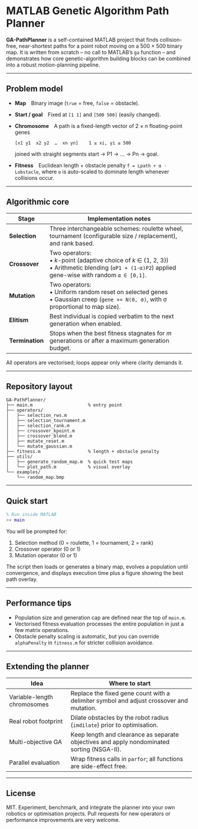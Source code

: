 # MATLAB Genetic Algorithm Path Planner

**GA-PathPlanner** is a self-contained MATLAB project that finds collision-free, near-shortest paths for a point robot moving on a 500 × 500 binary map.
It is written from scratch – no call to MATLAB’s `ga` function – and demonstrates how core genetic-algorithm building blocks can be combined into a robust motion-planning pipeline.&#x20;

---

## Problem model

* **Map** Binary image (`true` = free, `false` = obstacle).

* **Start / goal** Fixed at `[1 1]` and `[500 500]` (easily changed).

* **Chromosome** A path is a fixed-length vector of 2 × *n* floating-point genes

  ```
  [x1 y1  x2 y2  …  xn yn]    1 ≤ xi, yi ≤ 500
  ```

  joined with straight segments start → P1 → … → Pn → goal.

* **Fitness** Euclidean length + obstacle penalty
  `f = Lpath + α · Lobstacle`, where `α` is auto-scaled to dominate length whenever collisions occur.

---

## Algorithmic core

| Stage           | Implementation notes                                                                                                                                       |
| --------------- | ---------------------------------------------------------------------------------------------------------------------------------------------------------- |
| **Selection**   | Three interchangeable schemes: roulette wheel, tournament (configurable size / replacement), and rank based.                                               |
| **Crossover**   | Two operators: <br>• *k*-point (adaptive choice of *k* ∈ {1, 2, 3}) <br>• Arithmetic blending (`αP1 + (1-α)P2`) applied gene-wise with random `α ∈ [0,1]`. |
| **Mutation**    | Two operators: <br>• Uniform random reset on selected genes <br>• Gaussian creep (`gene += N(0, σ)`, with σ proportional to map size).                     |
| **Elitism**     | Best individual is copied verbatim to the next generation when enabled.                                                                                    |
| **Termination** | Stops when the best fitness stagnates for *m* generations or after a maximum generation budget.                                                            |

All operators are vectorised; loops appear only where clarity demands it.&#x20;

---

## Repository layout

```
GA-PathPlanner/
├── main.m                     % entry point
├── operators/
│   ├── selection_rws.m
│   ├── selection_tournament.m
│   ├── selection_rank.m
│   ├── crossover_kpoint.m
│   ├── crossover_blend.m
│   ├── mutate_reset.m
│   └── mutate_gaussian.m
├── fitness.m                  % length + obstacle penalty
├── utils/
│   ├── generate_random_map.m  % quick test maps
│   └── plot_path.m            % visual overlay
└── examples/
    └── random_map.bmp
```

---

## Quick start

```matlab
% Run inside MATLAB
>> main
```

You will be prompted for:

1. Selection method (0 = roulette, 1 = tournament, 2 = rank)
2. Crossover operator (0 or 1)
3. Mutation operator (0 or 1)

The script then loads or generates a binary map, evolves a population until convergence, and displays execution time plus a figure showing the best path overlay.

---

## Performance tips

* Population size and generation cap are defined near the top of `main.m`.
* Vectorised fitness evaluation processes the entire population in just a few matrix operations.
* Obstacle penalty scaling is automatic, but you can override `alphaPenalty` in `fitness.m` for stricter collision avoidance.

---

## Extending the planner

| Idea                        | Where to start                                                                             |
| --------------------------- | ------------------------------------------------------------------------------------------ |
| Variable-length chromosomes | Replace the fixed gene count with a delimiter symbol and adjust crossover and mutation.    |
| Real robot footprint        | Dilate obstacles by the robot radius (`imdilate`) prior to optimisation.                   |
| Multi-objective GA          | Keep length and clearance as separate objectives and apply nondominated sorting (NSGA-II). |
| Parallel evaluation         | Wrap fitness calls in `parfor`; all functions are side-effect free.                        |

---

## License

MIT. Experiment, benchmark, and integrate the planner into your own robotics or optimisation projects. Pull requests for new operators or performance improvements are very welcome.
